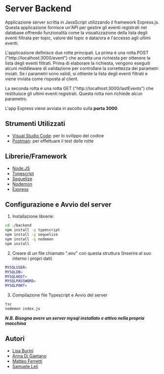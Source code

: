 
# Server Backend

Applicazione server scritta in JavaScript utilizzando il framework Express.js. Questa applicazione fornisce un'API per gestire gli eventi registrati nel database offrendo funzionalità come la visualizzazione della lista degli eventi filtrata per topic, valore del topic e data/ora e l'accesso agli ultimi eventi.

L'applicazione definisce due rotte principali. La prima è una rotta POST ("http://localhost:3000/event") che accetta una richiesta per ottenere la lista degli eventi filtrati. Prima di elaborare la richiesta, vengono eseguiti alcuni middleware di validazione per controllare la correttezza dei parametri inviati. Se i parametri sono validi, si ottiente la lista degli eventi filtrati e viene inviata come risposta al client.

La seconda rotta è una rotta GET ("http://localhost:3000/lastEvents") che restituisce gli ultimi eventi registrati. Questa rotta non richiede alcun parametro.

L'app Express viene avviata in ascolto sulla **porta 3000**.

## Strumenti Utilizzati 

* [Visual Studio Code](https://code.visualstudio.com/): per lo svilippo del codice
* [Postman](https://www.postman.com/): per effettuare il test delle rotte

## Librerie/Framework

* [Node.JS](https://nodejs.org/en/)
* [Typescript](https://www.typescriptlang.org/)
* [Sequelize](https://sequelize.org/) 
* [Nodemon](https://nodemon.io/)
* [Express](http://expressjs.com/) 

## Configurazione e Avvio del server

1) Installazione librerie:
  ```bash
  cd ./backend
  npm install -g typescript​
  npm install -g sequelize
  npm install -g nodemon
  npm install
  ```
  2) Creare di un file chiamato ".env" con questa struttura
  (Inserire al suo interno i propri dati) 
  ```bash
  MYSQLUSER=
  MYSQLDB=
  MYSQLHOST=
  MYSQLPASSWORD=
  MYSQLPORT=
  ```

3) Compilazione file Typescript e Avvio del server

  ```bash
  tsc
  nodemon index.js
  ```



**_N.B. Bisogna avere un server mysql installato e attivo nella propria macchina_**

## Autori

- [Lisa Burini](https://github.com/lisaburini)
- [Anna Di Gaetano](https://github.com/Annadiga)
- [Matteo Ferretti](https://github.com/MatteoFerretti98)
- [Samuele Leli](https://github.com/samueleleli)
